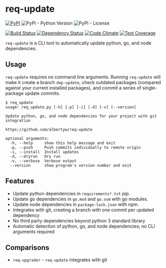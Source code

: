 # req-update

[![PyPI](https://img.shields.io/pypi/v/req-update)](https://pypi.org/project/req-update/)
![PyPI - Python Version](https://img.shields.io/pypi/pyversions/req-update)
![PyPI - License](https://img.shields.io/pypi/l/req-update)

[![Build Status](https://drone.albertyw.com/api/badges/albertyw/req-update/status.svg)](https://drone.albertyw.com/albertyw/req-update)
[![Dependency Status](https://pyup.io/repos/github/albertyw/req-update/shield.svg)](https://pyup.io/repos/github/albertyw/req-update/)
[![Code Climate](https://codeclimate.com/github/albertyw/req-update/badges/gpa.svg)](https://codeclimate.com/github/albertyw/req-update)
[![Test Coverage](https://codeclimate.com/github/albertyw/req-update/badges/coverage.svg)](https://codeclimate.com/github/albertyw/req-update/coverage)

`req-update` is a CLI tool to automatically update python, go, and node dependencies.

## Usage

`req-update` requires no command line arguments.  Running `req-update` will
make it create a branch `dep-update`, check outdated packages (compared against
your current installed packages), and commit a series of single-package update
commits.

```
$ req_update
usage: req_update.py [-h] [-p] [-i] [-d] [-v] [--version]

Update python, go, and node dependencies for your project with git integration

https://github.com/albertyw/req-update

optional arguments:
  -h, --help     show this help message and exit
  -p, --push     Push commits individually to remote origin
  -i, --install  Install updates
  -d, --dryrun   Dry run
  -v, --verbose  Verbose output
  --version      show program's version number and exit
```

## Features

 - Update python dependencies in `requirements*.txt` pip.
 - Update go dependencies in `go.mod` and `go.sum` with go modules.
 - Update node dependencies in `package-lock.json` with npm.
 - Integrates with git, creating a branch with one commit per updated dependency
 - No third party dependencies beyond python 3 standard library
 - Automatic detection of python, go, and node dependencies; no CLI arguments required

## Comparisons

 - `req-upgrader` - `req-update` integrates with git
